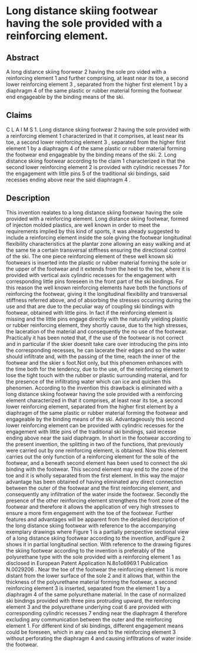 # Long distance skiing footwear having the sole provided with a reinforcing element.

## Abstract
A long distance skiing foorwear 2 having the sole pro vided with a reinforcing element 1 and further comprising, at least near its toe, a second lower reinforcing element 3 , separated from the higher first element 1 by a diaphragm 4 of the same plastic or rubber material forming the footwear end engageable by the binding means of the ski.

## Claims
C L A I M S 1. Long distance skiing footwear 2 having the sole provided with a reinforcing element 1 characterized in that it comprises, at least near its toe, a second lower reinforcing element 3 , separated from the higher first element 1 by a diaphragm 4 of the same plastic or rubber material forming the footwear end engageable by the binding means of the ski. 2. Long distance skiing footwear according to the claim 1 characterized in that the second lower reinforcing element 2 is provided with cylindric recesses 7 for the engagement with little pins 5 of the traditional ski bindings, said recesses ending above near the said diaphragm 4 .

## Description
This invention realates to a long distance skiing footwear having the sole provided with a reinforcing element. Long distance skiing footwear, formed of injecton molded plastics, are well known in order to meet the requirements implied by this kind of sports, it was already suggested to include a reinforcing element inside the sole giving the footwear longitudinal flexibility characteristics at the plantar zone allowing an easy walking and at the same tie a certain transversal stiffness ensuring the directional control of the ski. The one piece reinforcing element of these well known ski footwears is inserted into the plastic or rubber material forming the sole or the upper of the footwear and it extends from the heel to the toe, where it is provided with vertical axis cylindric recesses for the engagement with corresponding little pins foreseen in the front part of the ski bindings. For this reason the well known reinforcing elements have both the functions of reinforcing the footwear, giving it the longitudinal flexibility and transversal stiffness referred above, and of absorbing the stresses occurring during the use and that are due to the peculiar way of coupling ski bindings with footwear, obtained with little pins. In fact if the reinforcing element is missing and the little pins engage directly with the naturally yielding plastic or rubber reinforcing element, they shortly cause, due to the high stresses, the laceration of the material and consequently the no use of the footwear. Practically it has been noted that, if the use of the footwear is not correct and in particular if the skier doesnlt take care over introducing the pins into the corresponding recesses, he can lacerate their edges and so the water should infiltrate and, with the passing of the time, reach the inner of the footwear and the skier s foot.Not only, but this phenomen enhances with the time both for the tendency, due to the use, of the reinforcing element to lose the tight touch with the rubber or plastic surrounding material, and for the presence of the infiltrating water which can ice and quicken this phenomen. According to the invention this drawback is eliminated with a long distance skiing footwear having the sole provided with a reinforcing element characterized in that it comprises, at least near its toe, a second lower reinforcing element, separated from the higher first element by a diaphragm of the same plastic or rubber material forming the footwear and engageable by the binding means of the ski. Advantageously this second lower reinforcing element can be provided with cylindric recesses for the engagement with little pins of the traditional ski bindings, said iecesse ending above near the said diaphragm. In short in the footwear according to the present invention, the splitting in two of the functions, that previously were carried out by one reinforcing element, is obtained. Now this element carries out the only function of a reinforcing element for the sole of the footwear, and a beneath second element has been used to connect the ski binding with the footwear. This second element may end to the zone of the toe and it is wholly separated from the first element. In this way the major advantage has been obtained of having eliminated any direct connection between the outer of the footwear and the first reinforcing element, and consequently any infiltration of the water inside the footwear. Secondly the presence of the other reinforcing element strengthens the front zone of the footwear and therefore it allows the application of very high stresses to ensure a more firm engagement with the toe of the footwear. Further features and advantages will be apparent from the detailed description of the long distance skiing footwear with reference to the accompanying exemplary drawings where Figure 1 is a partially perspective sectional view of a long distance skiing footwear according to the invention, andFigure 2 shows it in partial longitudinal section. With reference to the drawing figures the skiing footwear according to the invention is preferably of the polyurethane type with the sole provided with a reinforcing element 1 as disclosed in European Patent Application N.8o1o6969.1 Publication N.0029206 . Near the toe of the footwear the reinforcing element 1 is more distant from the lower surface of the sole 2 and it allows that, within the thickness of the polyurethane material forming the footwear, a second reinforcing element 3 is inserted, separated from the element 1 by a diaphragm 4 of the same polyurethane material. In the case of normalized ski bindings provided with three pins protruding upward, the reinforcing element 3 and the polyurethane underlying coat 6 are provided with corresponding cylindric recesses 7 ending near the diaphragm 4 therefore excluding any communication between the outer and the reinforcing element 1. For different kind of ski bindings, different engagement means could be foreseen, which in any case end to the reinforcing element 3 without perforating the diaphragm 4 and causing inflltrations of water inside the footwear.